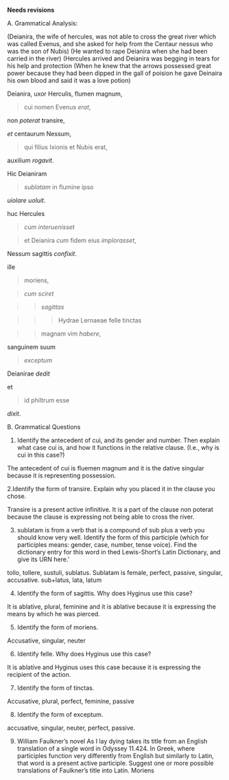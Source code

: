 **Needs revisions**

A. Grammatical Analysis: 

(Deianira, the wife of hercules, was not able to cross the great river which was called Evenus, and she asked for help from the Centaur nessus who was the son of Nubis) 
(He wanted to rape Deianira when she had been carried in the river) 
(Hercules arrived and Deianira was begging in tears for his help and protection 
(When he knew that the arrows possessed great power because they had been dipped in the gall of poision he gave Deinaira his own blood and said it was a love potion) 

Deianira, uxor Herculis, flumen magnum, 

  >cui nomen Evenus *erat*, 

non *poterat* transire, 

*et* centaurum Nessum, 

  >qui filius Ixionis et Nubis erat, 

auxilium *rogavit*. 


Hic Deianiram 

  >*sublatam* in flumine ipso 

*uiolare uoluit*.

huc Hercules 

  >*cum interuenisset*  

  >et Deianira *cum* fidem eius *implorasset*,

Nessum sagittis *confixit*.

ille 

  >moriens, 

  >*cum sciret* 

  >>*sagittas* 

  >>>Hydrae Lernaeae felle tinctas

  >> magnam vim *habere*,

sanguinem suum 

  >*exceptum* 

Deianirae *dedit* 

et

  >id philtrum esse 

*dixit*.


B. Grammatical Questions 
1. Identify the antecedent of cui, and its gender and number. Then explain what case cui is, and how it functions in the relative clause. (I.e., why is cui in this case?)

The antecedent of cui is fluemen magnum and it is the dative singular because it is representing possession. 

2.Identify the form of transire. Explain why you placed it in the clause you chose.

Transire is a present active infinitive. It is a part of the clause non poterat because the clause is expressing not being able to cross the river. 

3. sublatam is from a verb that is a compound of sub plus a verb you should know very well. Identify the form of this participle (which for participles means: gender, case, number, tense voice). Find the dictionary entry for this word in thed Lewis-Short’s Latin Dictionary, and give its URN here.'

tollo, tollere, sustuli, sublatus. Sublatam is female, perfect, passive, singular, accusative. sub+latus, lata, latum 

4. Identify the form of sagittis. Why does Hyginus use this case?

 It is ablative, plural, feminine and it is ablative because it is expressing the means by which he was pierced. 

5. Identify the form of moriens.

Accusative, singular, neuter 

6. Identify felle. Why does Hyginus use this case?

It is ablative and Hyginus uses this case because it is expressing the recipient of the action. 

7. Identify the form of tinctas.

Accusative, plural, perfect, feminine, passive 

8. Identify the form of exceptum.

accusative, singular, neuter, perfect, passive. 

9. William Faulkner’s novel As I lay dying takes its title from an English translation of a single word in Odyssey 11.424. In Greek, where participles function very differently from English but similarly to Latin, that word is a present active participle. Suggest one or more possible translations of Faulkner’s title into Latin.
Moriens 
 
 


